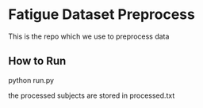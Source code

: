 # Fatigue Dataset Preprocess

This is the repo which we use to preprocess data

## How to Run
python run.py

the processed subjects are stored in processed.txt